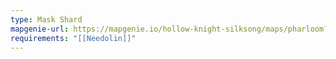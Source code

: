 ```yaml
---
type: Mask Shard
mapgenie-url: https://mapgenie.io/hollow-knight-silksong/maps/pharloom?locationIds=478233
requirements: "[[Needolin]]"
---
```

